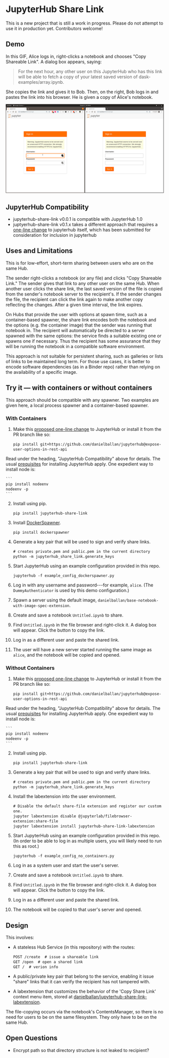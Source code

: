 # JupyterHub Share Link

This is a new project that is still a work in progress. Please do not attempt to
use it in production yet. Contributors welcome!

## Demo

In this GIF, Alice logs in, right-clicks a notebook and chooses "Copy Shareable
Link". A dialog box appears, saying:

> For the next hour, any other user on this JupyterHub who has this link will be
> able to fetch a copy of your latest saved version of
> dask-examples/array.ipynb.

She copies the link and gives it to Bob. Then, on the right, Bob logs in and
pastes the link into his browser. He is given a copy of Alice's notebook.

![Demo](https://github.com/danielballan/jupyterhub-share-link/blob/master/demo.gif?raw=true)

## JupyterHub Compatibility

* jupyterhub-share-link v0.0.1 is compatible with JupyterHub 1.0
* juptyerhub-share-link v0.1.x takes a different approach that requires a
  [one-line change](https://github.com/jupyterhub/jupyterhub/pull/2755) to
  jupyterhub itself, which has been submitted for consideration for inclusion in
  jupyterhub

## Uses and Limitations

This is for low-effort, short-term sharing between users who are on the same
Hub.

The sender right-clicks a notebook (or any file) and clicks "Copy Shareable
Link." The sender gives that link to any other user on the same Hub. When
another user clicks the share link, the last saved version of the file is copied
from the sender's notebook server to the recipient's. If the sender changes the
file, the recipient can click the link again to make another copy reflecting the
changes. After a given time interval, the link expires.

On Hubs that provide the user with options at spawn time, such as a
container-based spawner, the share link encodes both the notebook and the
options (e.g. the container image) that the sender was running that notebook in.
The recipient will automatically be directed to a server spawned with the same
options: the service finds a suitable existing one or spawns one if necessary.
Thus the recipient has some assurance that they will be running the notebook in
a compatible software environment.

This approach is not suitable for persistent sharing, such as galleries or lists
of links to be maintained long term. For those use cases, it is better to encode
software dependencies (as in a Binder repo) rather than relying on the
availability of a specific image.

## Try it &mdash; with containers or without containers

This approach should be compatible with any spawner. Two examples are given
here, a local process spawner and a container-based spawner.

### With Containers

1. Make this
  [proposed one-line change](https://github.com/jupyterhub/jupyterhub/pull/2755) to
  JupyterHub or install it from the PR branch like so:

    ```
    pip install git+https://github.com/danielballan/jupyterhub@expose-user-options-in-rest-api
    ```

  Read under the heading, "JupyterHub Compatibility" above for details.
  The usual [prequisites](https://jupyterhub.readthedocs.io/en/stable/quickstart.html)
  for installing JupyterHub apply. One expedient way to install node is:

    ```
    pip install nodeenv
    nodeenv -p
    ```

2. Install using pip.

    ```
    pip install jupyterhub-share-link
    ```

3. Install [DockerSpawner](https://github.com/jupyterhub/dockerspawner).

    ```
    pip install dockerspawner
    ```

4. Generate a key pair that will be used to sign and verify share links.

    ```
    # creates private.pem and public.pem in the current directory
    python -m jupyterhub_share_link.generate_keys
    ```

5. Start JupyterHub using an example configuration provided in this repo.

    ```
    jupyterhub -f example_config_dockerspawner.py
    ```

6. Log in with any username and password---for example, ``alice``.
   (The ``DummyAuthenticator`` is used by this demo configuration.)

7. Spawn a server using the default image,
   ``danielballan/base-notebook-with-image-spec-extension``.

8. Create and save a notebook ``Untitled.ipynb`` to share.

8. Find ``Untitled.ipynb`` in the file browser and right-click it.
   A dialog box will appear. Click the button to copy the link.

10. Log in as a different user and paste the shared link.

11. The user will have a new server started running the same image as ``alice``,
    and the notebook will be copied and opened.

### Without Containers

1. Make this
  [proposed one-line change](https://github.com/jupyterhub/jupyterhub/pull/2755) to
  JupyterHub or install it from the PR branch like so:

    ```
    pip install git+https://github.com/danielballan/jupyterhub@expose-user-options-in-rest-api
    ```

  Read under the heading, "JupyterHub Compatibility" above for details.
  The usual [prequisites](https://jupyterhub.readthedocs.io/en/stable/quickstart.html)
  for installing JupyterHub apply. One expedient way to install node is:

    ```
    pip install nodeenv
    nodeenv -p
    ```

2. Install using pip.

    ```
    pip install jupyterhub-share-link
    ```

3. Generate a key pair that will be used to sign and verify share links.

    ```
    # creates private.pem and public.pem in the current directory
    python -m jupyterhub_share_link.generate_keys
    ```

4. Install the labextension into the user environment.

    ```
    # Disable the default share-file extension and register our custom one.
    jupyter labextension disable @jupyterlab/filebrowser-extension:share-file
    jupyter labextension install jupyterhub-share-link-labextension
    ```

5. Start JupyterHub using an example configuration provided in this repo. (In
   order to be able to log in as multiple users, you will likely need to run
   this as root.)

    ```
    jupyterhub -f example_config_no_containers.py
    ```

6. Log in as a system user and start the user's server.

7. Create and save a notebook ``Untitled.ipynb`` to share.

8. Find ``Untitled.ipynb`` in the file browser and right-click it.
   A dialog box will appear. Click the button to copy the link.

9. Log in as a different user and paste the shared link.

10. The notebook will be copied to that user's server and opened.

## Design

This involves:

* A stateless Hub Service (in this repository) with the routes:

  ```
  POST /create  # issue a shareable link
  GET /open  # open a shared link
  GET /  # verion info
  ```
* A public/private key pair that belong to the service, enabling it issue
  "share" links that it can verify the recipient has not tampered with.
* A labextension that customizes the behavior of the 'Copy Share Link' context
  menu item, stored at
  [danielballan/jupyterhub-share-link-labextension](https://github.com/danielballan/jupyterhub-share-link-labextension).

The file-copying occurs via the notebook's ContentsManager, so there is no need
for users to be on the same filesystem. They only have to be on the same Hub.

## Open Questions

* Encrypt path so that directory structure is not leaked to recipient?
